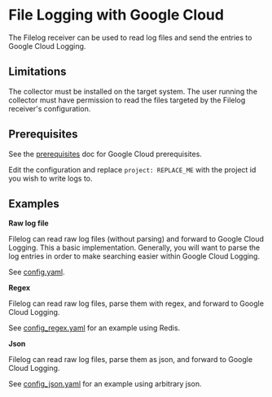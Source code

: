 # File Logging with Google Cloud

The Filelog receiver can be used to read log files and send the entries to Google Cloud Logging.

## Limitations

The collector must be installed on the target system. The user running the collector must have permission to read the files targeted by the Filelog receiver's configuration.

## Prerequisites

See the [prerequisites](../README.md) doc for Google Cloud prerequisites.

Edit the configuration and replace `project: REPLACE_ME` with the project id you wish to write logs to.

## Examples

**Raw log file**

Filelog can read raw log files (without parsing) and forward to Google Cloud Logging. This a
basic implementation. Generally, you will want to parse the log entries in order to make searching
easier within Google Cloud Logging.

See [config.yaml](./config.yaml).

**Regex**

Filelog can read raw log files, parse them with regex, and forward to Google Cloud Logging.

See [config_regex.yaml](./config_regex.yaml) for an example using Redis.

**Json**

Filelog can read raw log files, parse them as json, and forward to Google Cloud Logging.

See [config_json.yaml](./config_json.yaml) for an example using arbitrary json.
